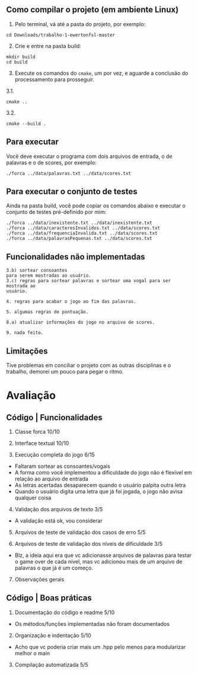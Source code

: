 ## Como compilar o projeto (em ambiente Linux)
1. Pelo terminal, vá até a pasta do projeto, por exemplo:
```
cd Downloads/trabalho-1-ewertonfsl-master
```
2. Crie e entre na pasta build:
```
mkdir build
cd build
```
3. Execute os comandos do `cmake`, um por vez, e aguarde a conclusão do processamento para prosseguir.

3.1. 
```
cmake ..
```
3.2. 
```
cmake --build .
```

## Para executar
Você deve executar o programa com dois arquivos de entrada, o de palavras e o de scores, por exemplo:
```
./forca ../data/palavras.txt ../data/scores.txt
```


## Para executar o conjunto de testes
Ainda na pasta build, você pode copiar os comandos abaixo e executar o conjunto de testes pré-definido por mim:

```
./forca ../data/inexistente.txt ../data/inexistente.txt
./forca ../data/caracteresInvalidos.txt ../data/scores.txt
./forca ../data/frequenciaInvalida.txt ../data/scores.txt
./forca ../data/palavrasPequenas.txt ../data/scores.txt
```


## Funcionalidades não implementadas
```
3.b) sortear consoantes
para serem mostradas ao usuário.
3.c) regras para sortear palavras e sortear uma vogal para ser mostrada ao
usuário.

4. regras para acabar o jogo ao fim das palavras.

5. algumas regras de pontuação.

8.a) atualizar informações do jogo no arquivo de scores.

9. nada feito.
```

## Limitações
Tive problemas em conciliar o projeto com as outras disciplinas e o trabalho, demorei um pouco para pegar o ritmo.

# Avaliação

## Código | Funcionalidades
1. Classe forca 10/10

2. Interface textual 10/10

3. Execução completa do jogo 6/15
- Faltaram sortear as consoantes/vogais
- A forma como você implementou a dificuldade do jogo não é flexível em relação ao arquivo de entrada
- As letras acertadas desaparecem quando o usuário palpita outra letra
- Quando o usuário digita uma letra que já foi jogada, o jogo não avisa qualquer coisa

4. Validação dos arquivos de texto 3/5
- A validação está ok, vou considerar

5. Arquivos de teste de validação dos casos de erro 5/5

6. Arquivos de teste de validação dos níveis de dificuldade 3/5
- Blz, a ideia aqui era que vc adicionasse arquivos de palavras para testar o game over de cada nível, mas vc
adicionou mais de um arquivo de palavras o que já é um começo.

7. Observações gerais

## Código | Boas práticas

1. Documentação do código e readme 5/10
- Os métodos/funções implementadas não foram documentados

2. Organização e indentação 5/10
- Acho que vc poderia criar mais um .hpp pelo menos para modularizar melhor o main

3. Compilação automatizada 5/5

